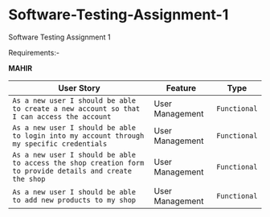 # Software-Testing-Assignment-1
Software Testing Assignment 1

Requirements:-

**MAHIR**

| User Story    | Feature       | Type            
| ------------- | ------------- | --------    |
| `As a new user I should be able to create a new account so that I can access the account` | User Management    | `Functional`   |
| `As a new user I should be able to login into my account through my specific credentials` |  User Management | `Functional`   |
| `As a new user I should be able to access the shop creation form to provide details and create the shop`         |  User Management | `Functional`   |
| `As a new user I should be able to add new products to my shop` | User Management | `Functional`   |


